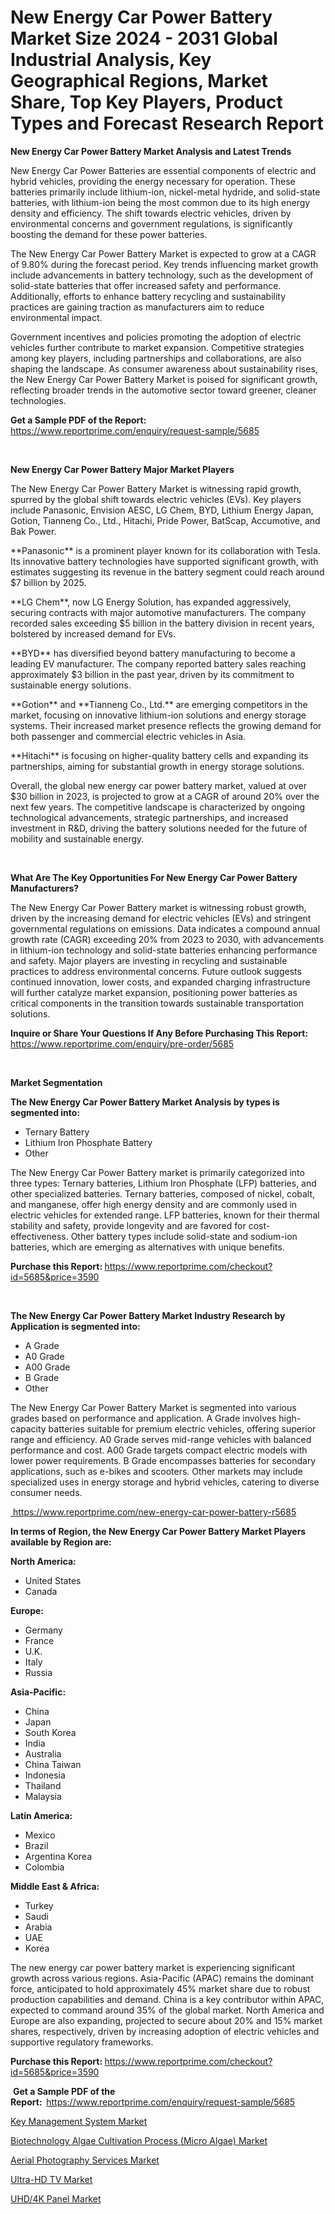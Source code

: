 <p><h1>New Energy Car Power Battery Market Size 2024 - 2031 Global Industrial Analysis, Key Geographical Regions, Market Share, Top Key Players, Product Types and Forecast Research Report</h1></p><p><strong>New Energy Car Power Battery Market Analysis and Latest Trends</strong></p>
<p><p>New Energy Car Power Batteries are essential components of electric and hybrid vehicles, providing the energy necessary for operation. These batteries primarily include lithium-ion, nickel-metal hydride, and solid-state batteries, with lithium-ion being the most common due to its high energy density and efficiency. The shift towards electric vehicles, driven by environmental concerns and government regulations, is significantly boosting the demand for these power batteries.</p><p>The New Energy Car Power Battery Market is expected to grow at a CAGR of 9.80% during the forecast period. Key trends influencing market growth include advancements in battery technology, such as the development of solid-state batteries that offer increased safety and performance. Additionally, efforts to enhance battery recycling and sustainability practices are gaining traction as manufacturers aim to reduce environmental impact.</p><p>Government incentives and policies promoting the adoption of electric vehicles further contribute to market expansion. Competitive strategies among key players, including partnerships and collaborations, are also shaping the landscape. As consumer awareness about sustainability rises, the New Energy Car Power Battery Market is poised for significant growth, reflecting broader trends in the automotive sector toward greener, cleaner technologies.</p></p>
<p><strong>Get a Sample PDF of the Report:&nbsp;</strong> <a href="https://www.reportprime.com/enquiry/request-sample/5685">https://www.reportprime.com/enquiry/request-sample/5685</a></p>
<p>&nbsp;</p>
<p><strong>New Energy Car Power Battery Major Market Players</strong></p>
<p><p>The New Energy Car Power Battery Market is witnessing rapid growth, spurred by the global shift towards electric vehicles (EVs). Key players include Panasonic, Envision AESC, LG Chem, BYD, Lithium Energy Japan, Gotion, Tianneng Co., Ltd., Hitachi, Pride Power, BatScap, Accumotive, and Bak Power.</p><p>**Panasonic** is a prominent player known for its collaboration with Tesla. Its innovative battery technologies have supported significant growth, with estimates suggesting its revenue in the battery segment could reach around $7 billion by 2025. </p><p>**LG Chem**, now LG Energy Solution, has expanded aggressively, securing contracts with major automotive manufacturers. The company recorded sales exceeding $5 billion in the battery division in recent years, bolstered by increased demand for EVs.</p><p>**BYD** has diversified beyond battery manufacturing to become a leading EV manufacturer. The company reported battery sales reaching approximately $3 billion in the past year, driven by its commitment to sustainable energy solutions.</p><p>**Gotion** and **Tianneng Co., Ltd.** are emerging competitors in the market, focusing on innovative lithium-ion solutions and energy storage systems. Their increased market presence reflects the growing demand for both passenger and commercial electric vehicles in Asia.</p><p>**Hitachi** is focusing on higher-quality battery cells and expanding its partnerships, aiming for substantial growth in energy storage solutions.</p><p>Overall, the global new energy car power battery market, valued at over $30 billion in 2023, is projected to grow at a CAGR of around 20% over the next few years. The competitive landscape is characterized by ongoing technological advancements, strategic partnerships, and increased investment in R&D, driving the battery solutions needed for the future of mobility and sustainable energy.</p></p>
<p>&nbsp;</p>
<p><strong>What Are The Key Opportunities For New Energy Car Power Battery Manufacturers?</strong></p>
<p><p>The New Energy Car Power Battery market is witnessing robust growth, driven by the increasing demand for electric vehicles (EVs) and stringent governmental regulations on emissions. Data indicates a compound annual growth rate (CAGR) exceeding 20% from 2023 to 2030, with advancements in lithium-ion technology and solid-state batteries enhancing performance and safety. Major players are investing in recycling and sustainable practices to address environmental concerns. Future outlook suggests continued innovation, lower costs, and expanded charging infrastructure will further catalyze market expansion, positioning power batteries as critical components in the transition towards sustainable transportation solutions.</p></p>
<p><strong>Inquire or Share Your Questions If Any Before Purchasing This Report:</strong> <a href="https://www.reportprime.com/enquiry/pre-order/5685">https://www.reportprime.com/enquiry/pre-order/5685</a></p>
<p>&nbsp;</p>
<p><strong>Market Segmentation</strong></p>
<p><strong>The New Energy Car Power Battery Market Analysis by types is segmented into:</strong></p>
<p><ul><li>Ternary Battery</li><li>Lithium Iron Phosphate Battery</li><li>Other</li></ul></p>
<p><p>The New Energy Car Power Battery market is primarily categorized into three types: Ternary batteries, Lithium Iron Phosphate (LFP) batteries, and other specialized batteries. Ternary batteries, composed of nickel, cobalt, and manganese, offer high energy density and are commonly used in electric vehicles for extended range. LFP batteries, known for their thermal stability and safety, provide longevity and are favored for cost-effectiveness. Other battery types include solid-state and sodium-ion batteries, which are emerging as alternatives with unique benefits.</p></p>
<p><strong>Purchase this Report:&nbsp;</strong><a href="https://www.reportprime.com/checkout?id=5685&price=3590">https://www.reportprime.com/checkout?id=5685&price=3590</a></p>
<p>&nbsp;</p>
<p><strong>The New Energy Car Power Battery Market Industry Research by Application is segmented into:</strong></p>
<p><ul><li>A Grade</li><li>A0 Grade</li><li>A00 Grade</li><li>B Grade</li><li>Other</li></ul></p>
<p><p>The New Energy Car Power Battery Market is segmented into various grades based on performance and application. A Grade involves high-capacity batteries suitable for premium electric vehicles, offering superior range and efficiency. A0 Grade serves mid-range vehicles with balanced performance and cost. A00 Grade targets compact electric models with lower power requirements. B Grade encompasses batteries for secondary applications, such as e-bikes and scooters. Other markets may include specialized uses in energy storage and hybrid vehicles, catering to diverse consumer needs.</p></p>
<p><a href="https://www.reportprime.com/new-energy-car-power-battery-r5685">&nbsp;https://www.reportprime.com/new-energy-car-power-battery-r5685</a></p>
<p><strong>In terms of Region, the New Energy Car Power Battery Market Players available by Region are:</strong></p>
<p>
    <p> <strong> North America: </strong>
        <ul>
            <li>United States</li>
            <li>Canada</li>
        </ul>
        </p> 
    <p> <strong> Europe: </strong>
        <ul>
            <li>Germany</li>
            <li>France</li>
            <li>U.K.</li>
            <li>Italy</li>
            <li>Russia</li>
        </ul>
        </p> 
    <p> <strong> Asia-Pacific: </strong>
        <ul>
            <li>China</li>
            <li>Japan</li>
            <li>South Korea</li>
            <li>India</li>
            <li>Australia</li>
            <li>China Taiwan</li>
            <li>Indonesia</li>
            <li>Thailand</li>
            <li>Malaysia</li>
        </ul>
        </p> 
    <p> <strong> Latin America: </strong>
        <ul>
            <li>Mexico</li>
            <li>Brazil</li>
            <li>Argentina Korea</li>
            <li>Colombia</li>
        </ul>
        </p> 
    <p> <strong> Middle East & Africa: </strong>
        <ul>
            <li>Turkey</li>
            <li>Saudi</li>
            <li>Arabia</li>
            <li>UAE</li>
            <li>Korea</li>
        </ul>
    </p>
    </p>
<p><p>The new energy car power battery market is experiencing significant growth across various regions. Asia-Pacific (APAC) remains the dominant force, anticipated to hold approximately 45% market share due to robust production capabilities and demand. China is a key contributor within APAC, expected to command around 35% of the global market. North America and Europe are also expanding, projected to secure about 20% and 15% market shares, respectively, driven by increasing adoption of electric vehicles and supportive regulatory frameworks.</p></p>
<p><strong>Purchase this Report: </strong><a href="https://www.reportprime.com/checkout?id=5685&price=3590">https://www.reportprime.com/checkout?id=5685&price=3590</a></p>
<p>&nbsp;<strong>Get a Sample PDF of the Report:&nbsp;&nbsp;</strong><a href="https://www.reportprime.com/enquiry/request-sample/5685">https://www.reportprime.com/enquiry/request-sample/5685</a></p>
<p><strong></strong></p>
<p><p><a href="https://www.linkedin.com/pulse/key-management-system-market-global-trends-forecast-2024-2031-xndff?trackingId=yWN15ei%2FTnWkvSOYuY982Q%3D%3D">Key Management System Market</a></p><p><a href="https://medium.com/@candicecromwelld63/future-of-innovation-global-biotechnology-algae-cultivation-process-micro-algae-market-growth-af4c802b1c8d">Biotechnology Algae Cultivation Process (Micro Algae) Market</a></p><p><a href="https://www.linkedin.com/pulse/market-leaders-laggards-global-aerial-photography-services-trends-yy8hf?trackingId=cseyRhDxTYCCdWrDNnKILA%3D%3D">Aerial Photography Services Market</a></p><p><a href="https://issuu.com/reportprime-2/docs/ultra-hd-tv-market-size-2030.pptx_2354518a30c481">Ultra-HD TV Market</a></p><p><a href="https://issuu.com/reportprime-2/docs/uhd4k-panel-market-size-2030.pptx_cc24cffb13e33f">UHD/4K Panel Market</a></p></p>
